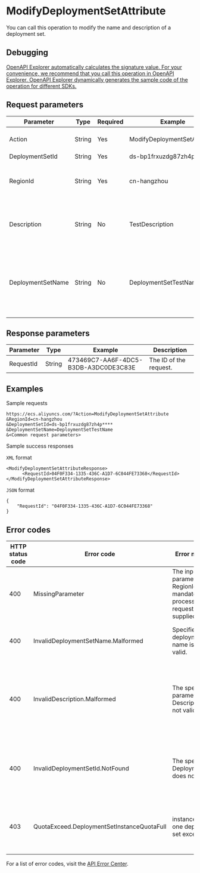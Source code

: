 # ModifyDeploymentSetAttribute

You can call this operation to modify the name and description of a deployment set.

## Debugging

[OpenAPI Explorer automatically calculates the signature value. For your convenience, we recommend that you call this operation in OpenAPI Explorer. OpenAPI Explorer dynamically generates the sample code of the operation for different SDKs.](https://api.aliyun.com/#product=Ecs&api=ModifyDeploymentSetAttribute&type=RPC&version=2014-05-26)

## Request parameters

|Parameter|Type|Required|Example|Description|
|---------|----|--------|-------|-----------|
|Action|String|Yes|ModifyDeploymentSetAttribute|The operation that you want to perform. Set the value to ModifyDeploymentSetAttribute. |
|DeploymentSetId|String|Yes|ds-bp1frxuzdg87zh4p\*\*\*\*|The ID of the deployment set. |
|RegionId|String|Yes|cn-hangzhou|The region ID of the deployment set. You can call the [DescribeRegions](~~25609~~) operation to query the most recent region list. |
|Description|String|No|TestDescription|The new description of the deployment set. The description must be 2 to 256 characters in length and cannot start with http:// or https://. |
|DeploymentSetName|String|No|DeploymentSetTestName|The new name of the deployment set. The name must be 2 to 128 characters in length. It must start with a letter and cannot start with http:// or https://. It can contain letters, digits, colons \(:\), underscores \(\_\), and hyphens \(-\). |

## Response parameters

|Parameter|Type|Example|Description|
|---------|----|-------|-----------|
|RequestId|String|473469C7-AA6F-4DC5-B3DB-A3DC0DE3C83E|The ID of the request. |

## Examples

Sample requests

```
https://ecs.aliyuncs.com/?Action=ModifyDeploymentSetAttribute
&RegionId=cn-hangzhou
&DeploymentSetId=ds-bp1frxuzdg87zh4p****
&DeploymentSetName=DeploymentSetTestName
&<Common request parameters>
```

Sample success responses

`XML` format

```
<ModifyDeploymentSetAttributeResponse>
      <RequestId>04F0F334-1335-436C-A1D7-6C044FE73368</RequestId>
</ModifyDeploymentSetAttributeResponse>
```

`JSON` format

```
{
    "RequestId": "04F0F334-1335-436C-A1D7-6C044FE73368"
}
```

## Error codes

|HTTP status code|Error code|Error message|Description|
|----------------|----------|-------------|-----------|
|400|MissingParameter|The input parameter RegionId that is mandatory for processing this request is not supplied.|The error message returned because the required RegionId parameter is not specified.|
|400|InvalidDeploymentSetName.Malformed|Specified deployment set name is not valid.|The error message returned because the specified DeploymentSetName parameter is invalid.|
|400|InvalidDescription.Malformed|The specified parameter Description is not valid.|The error message returned because the specified Description parameter is invalid. The description must be 2 to 256 characters in length and cannot start with http:// or https://.|
|400|InvalidDeploymentSetId.NotFound|The specified DeploymentSetId does not exist.|The error message returned because the specified DeploymentSetId parameter does not exist. Check whether the deployment set ID is correct.|
|403|QuotaExceed.DeploymentSetInstanceQuotaFull|instance quota in one deployment set exceeded.|The error message returned because the maximum number of instances in the current deployment set has been reached.|

For a list of error codes, visit the [API Error Center](https://error-center.alibabacloud.com/status/product/Ecs).

